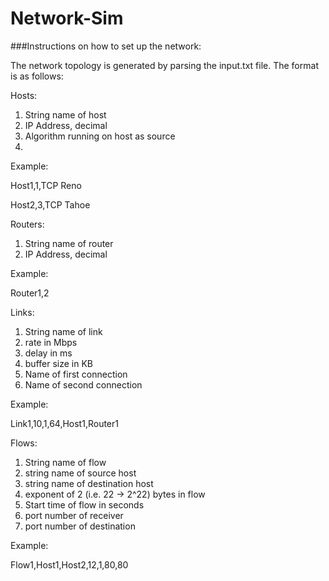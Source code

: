 # Network-Sim

###Instructions on how to set up the network:

The network topology is generated by parsing the input.txt file.  The format is as follows:

Hosts:

1. String name of host
2. IP Address, decimal
3. Algorithm running on host as source
4. 
Example:

Host1,1,TCP Reno

Host2,3,TCP Tahoe

Routers:

1. String name of router
2. IP Address, decimal

Example:

Router1,2

Links:

1. String name of link
2. rate in Mbps
3. delay in ms
4. buffer size in KB
5. Name of first connection
6. Name of second connection

Example:

Link1,10,1,64,Host1,Router1

Flows:

1. String name of flow
2. string name of source host
3. string name of destination host
4. exponent of 2 (i.e. 22 -> 2^22) bytes in flow
5. Start time of flow in seconds
6. port number of receiver
7. port number of destination

Example:

Flow1,Host1,Host2,12,1,80,80
